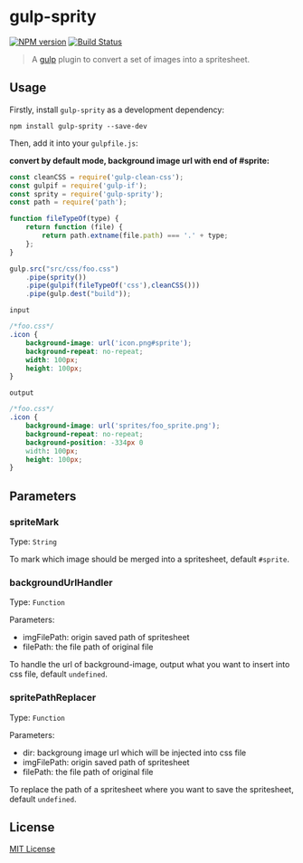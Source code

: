 # gulp-sprity

[![NPM version](https://img.shields.io/npm/v/gulp-sprity.svg?style=flat)](https://www.npmjs.com/package/gulp-sprity)
[![Build Status](https://secure.travis-ci.org/Dijason/gulp-sprity.svg?branch=master)](http://travis-ci.org/Dijason/gulp-sprity)

> A [gulp](https://github.com/gulpjs/gulp) plugin to convert a set of images into a spritesheet.

## Usage

Firstly, install `gulp-sprity` as a development dependency:

```shell
npm install gulp-sprity --save-dev
```

Then, add it into your `gulpfile.js`:

**convert by default mode, background image url with end of #sprite:**

```javascript
const cleanCSS = require('gulp-clean-css');
const gulpif = require('gulp-if');
const sprity = require('gulp-sprity');
const path = require('path');

function fileTypeOf(type) {
    return function (file) {
        return path.extname(file.path) === '.' + type;
    };
}

gulp.src("src/css/foo.css")
    .pipe(sprity())
    .pipe(gulpif(fileTypeOf('css'),cleanCSS()))
    .pipe(gulp.dest("build"));
```

`input`

```css
/*foo.css*/
.icon {
    background-image: url('icon.png#sprite');
    background-repeat: no-repeat;
    width: 100px;
    height: 100px;
}
```

`output`

```css
/*foo.css*/
.icon {
    background-image: url('sprites/foo_sprite.png');
    background-repeat: no-repeat;
    background-position: -334px 0
    width: 100px;
    height: 100px;
}
```

## Parameters

### spriteMark
Type: `String`

To mark which image should be merged into a spritesheet, default `#sprite`.


### backgroundUrlHandler
Type: `Function`

Parameters:
* imgFilePath: origin saved path of spritesheet
* filePath: the file path of original file

To handle the url of background-image, output what you want to insert into css file, default `undefined`.


### spritePathReplacer
Type: `Function`

Parameters:
* dir: backgroung image url which will be injected into css file
* imgFilePath: origin saved path of spritesheet
* filePath: the file path of original file


To replace the path of a spritesheet where you want to save the spritesheet, default `undefined`.


## License

[MIT License](http://en.wikipedia.org/wiki/MIT_License)